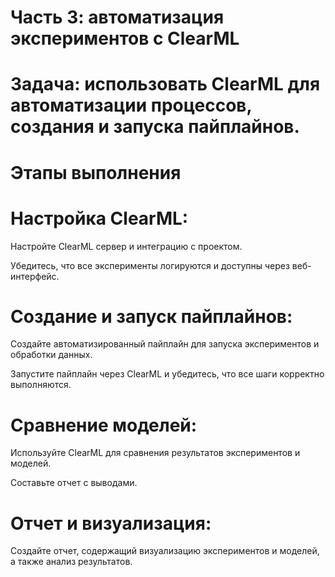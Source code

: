 # Часть 3: автоматизация экспериментов с ClearML

# Задача: использовать ClearML для автоматизации процессов, создания и запуска пайплайнов.

# Этапы выполнения

# Настройка ClearML:

Настройте ClearML сервер и интеграцию с проектом.

Убедитесь, что все эксперименты логируются и доступны через веб-интерфейс.

# Создание и запуск пайплайнов:

Создайте автоматизированный пайплайн для запуска экспериментов и обработки данных.

Запустите пайплайн через ClearML и убедитесь, что все шаги корректно выполняются.

# Сравнение моделей:

Используйте ClearML для сравнения результатов экспериментов и моделей.

Составьте отчет с выводами.

# Отчет и визуализация:

Создайте отчет, содержащий визуализацию экспериментов и моделей, а также анализ результатов.
